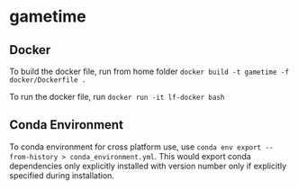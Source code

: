 # gametime

## Docker
To build the docker file, run from home folder `docker build -t gametime -f docker/Dockerfile .`

To run the docker file, run `docker run -it lf-docker bash`

## Conda Environment
To conda environment for cross platform use, use `conda env export --from-history > conda_environment.yml`. This would export conda dependencies only explicitly installed with version number only if explicitly specified during installation. 